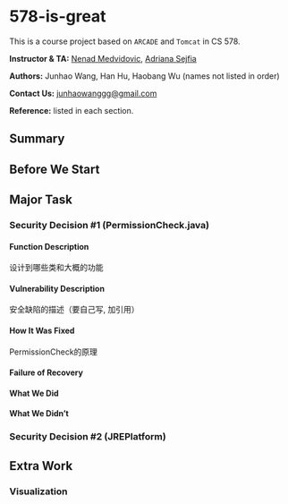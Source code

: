 # 578-is-great

This is a course project based on `ARCADE` and `Tomcat` in CS 578.

**Instructor & TA:** [Nenad Medvidovic](mailto:neno@usc.edu), [Adriana Sejfia](mailto:sejfia@usc.edu)

**Authors:** Junhao Wang, Han Hu, Haobang Wu (names not listed in order)

**Contact Us:** [junhaowanggg@gmail.com](mailto:junhaowanggg@gmail.com)

**Reference:** listed in each section.




## Summary




## Before We Start




## Major Task

### Security Decision #1 (PermissionCheck.java)

#### Function Description

设计到哪些类和大概的功能

#### Vulnerability Description

安全缺陷的描述（要自己写, 加引用）

#### How It Was Fixed

PermissionCheck的原理


#### Failure of Recovery



#### What We Did



#### What We Didn’t







### Security Decision #2 (JREPlatform)





## Extra Work

### Visualization
